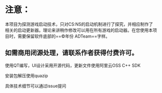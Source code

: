 # 注意：

本项目为探测游戏启动技术，只对CS:NS的启动机制进行了探究，并相应制作了相关的启动更新器。理论来讲稍作修改可以用在所有游戏的启动器。在您使用本项目时，需要保留软件底部的==©年份 ADTeam==字样。

如需商用闭源处理，请联系作者获得付费许可。
-------
使用QT编写，UI设计采用开源代码，更新文件使用阿里云OSS C++ SDK

安装包解压使用quazip

具体技术细节可以通过issue提问
